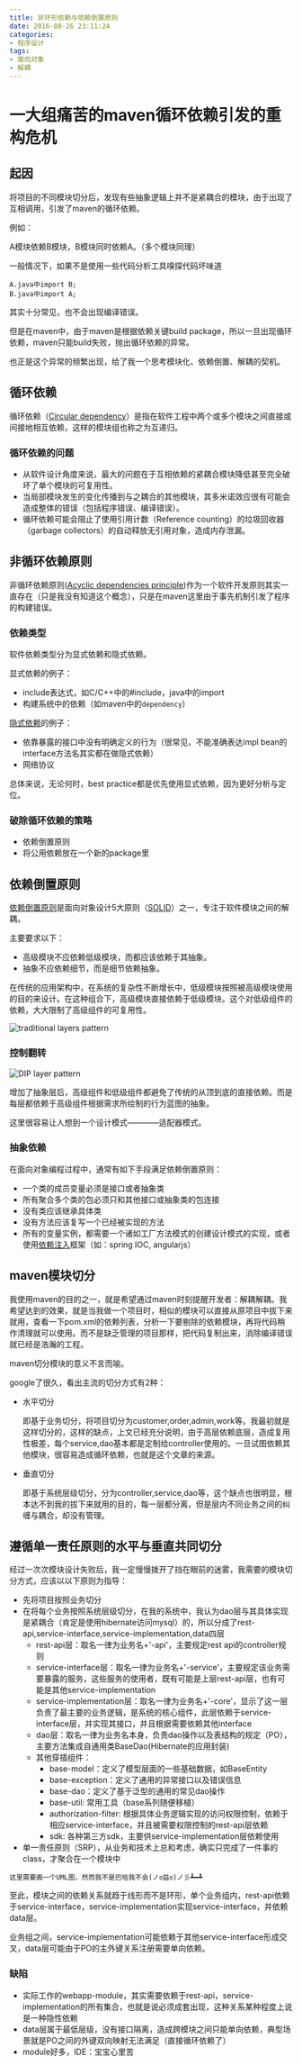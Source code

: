 ```yaml
---
title: 非环形依赖与依赖倒置原则
date: 2016-08-26 23:11:24
categories: 
- 程序设计
tags:
- 面向对象
- 解耦
---
```


# 一大组痛苦的maven循环依赖引发的重构危机

## 起因

将项目的不同模块切分后，发现有些抽象逻辑上并不是紧耦合的模块，由于出现了互相调用，引发了maven的循环依赖。

例如：

A模块依赖B模块，B模块同时依赖A。（多个模块同理）

一般情况下，如果不是使用一些代码分析工具嗅探代码坏味道

    A.java中import B;
    B.java中import A;

其实十分常见，也不会出现编译错误。

但是在maven中，由于maven是根据依赖关键build package，所以一旦出现循环依赖，maven只能build失败，抛出循环依赖的异常。

也正是这个异常的频繁出现，给了我一个思考模块化、依赖倒置、解耦的契机。

## 循环依赖

循环依赖（[Circular dependency](https://en.wikipedia.org/wiki/Circular_dependency)）是指在软件工程中两个或多个模块之间直接或间接地相互依赖，这样的模块组也称之为互递归。

### 循环依赖的问题

* 从软件设计角度来说，最大的问题在于互相依赖的紧耦合模块降低甚至完全破坏了单个模块的可复用性。
* 当局部模块发生的变化传播到与之耦合的其他模块，其多米诺效应很有可能会造成整体的错误（包括程序错误、编译错误）。
* 循环依赖可能会阻止了使用引用计数（Reference counting）的垃圾回收器（garbage collectors）的自动释放无引用对象，造成内存泄漏。

## 非循环依赖原则

非循环依赖原则([Acyclic dependencies principle](https://en.wikipedia.org/wiki/Acyclic_dependencies_principle))作为一个软件开发原则其实一直存在（只是我没有知道这个概念），只是在maven这里由于事先机制引发了程序的构建错误。

### 依赖类型
软件依赖类型分为显式依赖和隐式依赖。

显式依赖的例子：
* include表达式，如C/C++中的#include，java中的import
* 构建系统中的依赖（如maven中的`dependency`）

[隐式依赖](http://programmer.97things.oreilly.com/wiki/index.php/Implicit_Dependencies_Are_also_Dependencies)的例子：
* 依靠暴露的接口中没有明确定义的行为（很常见，不能准确表达impl bean的interface方法名其实都在做隐式依赖）
* 网络协议

总体来说，无论何时，best practice都是优先使用显式依赖，因为更好分析与定位。

### 破除循环依赖的策略
* 依赖倒置原则
* 将公用依赖放在一个新的package里

## 依赖倒置原则

[依赖倒置原则](https://en.wikipedia.org/wiki/Dependency_inversion_principle)是面向对象设计5大原则（[SOLID](https://en.wikipedia.org/wiki/SOLID_(object-oriented_design))）之一，专注于软件模块之间的解耦。

主要要求以下：
* 高级模块不应依赖低级模块，而都应该依赖于其抽象。
* 抽象不应依赖细节，而是细节依赖抽象。

在传统的应用架构中，在系统的复杂性不断增长中，低级模块按照被高级模块使用的目的来设计。在这种组合下，高级模块直接依赖于低级模块。这个对低级组件的依赖，大大限制了高级组件的可复用性。

![traditional layers pattern](https://upload.wikimedia.org/wikipedia/commons/4/42/Traditional_Layers_Pattern.png)

### 控制翻转
![DIP layer pattern](https://upload.wikimedia.org/wikipedia/commons/8/8d/DIPLayersPattern.png)

增加了抽象层后，高级组件和低级组件都避免了传统的从顶到底的直接依赖。而是每层都依赖于高级组件根据需求所绘制的行为蓝图的抽象。

这里很容易让人想到一个设计模式————适配器模式。

### 抽象依赖

在面向对象编程过程中，通常有如下手段满足依赖倒置原则：
* 一个类的成员变量必须是接口或者抽象类
* 所有聚合多个类的包必须只和其他接口或抽象类的包连接
* 没有类应该继承具体类
* 没有方法应该复写一个已经被实现的方法
* 所有的变量实例，都需要一个诸如工厂方法模式的创建设计模式的实现，或者使用[依赖注入](https://en.wikipedia.org/wiki/Dependency_injection)框架（如：spring IOC, angularjs）

## maven模块切分

我使用maven的目的之一，就是希望通过maven时刻提醒开发者：解耦解耦。我希望达到的效果，就是当我做一个项目时，相似的模块可以直接从原项目中拔下来就用，查看一下pom.xml的依赖列表，分析一下要剔除的依赖模块，再将代码稍作清理就可以使用。而不是缺乏管理的项目那样，把代码复制出来，消除编译错误就已经是浩瀚的工程。

maven切分模块的意义不言而喻。

google了很久，看出主流的切分方式有2种：

* 水平切分

    即基于业务切分，将项目切分为customer,order,admin,work等。我最初就是这样切分的，这样的缺点，上文已经充分说明，由于高层依赖底层，造成复用性极差，每个service,dao基本都是定制给controller使用的。一旦试图依赖其他模块，很容易造成循环依赖，也就是这个文章的来源。
    
* 垂直切分

    即基于系统层级切分，分为controller,service,dao等，这个缺点也很明显，根本达不到我的拔下来就用的目的，每一层都分离，但是层内不同业务之间的纠缠与耦合，却没有管理。

## 遵循单一责任原则的水平与垂直共同切分

经过一次次模块设计失败后，我一定慢慢拨开了挡在眼前的迷雾，我需要的模块切分方式，应该以以下原则为指导：

* 先将项目按照业务切分
* 在将每个业务按照系统层级切分，在我的系统中，我认为dao层与其具体实现是紧耦合（肯定是使用hibernate访问mysql）的，所以分成了rest-api,service-interface,service-implementation,data四层
    * rest-api层：取名一律为业务名+'-api'，主要规定rest api的controller规则
    * service-interface层：取名一律为业务名+'-service'，主要规定该业务需要暴露的服务，这些服务的使用者，既有可能是上层rest-api层，也有可能是其他service-implementation
    * service-implementation层：取名一律为业务名+'-core'，显示了这一层负责了最主要的业务逻辑，是系统的核心组件，此层依赖于service-interface层，并实现其接口，并且根据需要依赖其他interface
    * dao层：取名一律为业务名本身，负责dao操作以及表结构的规定（PO），主要方法集成自通用类BaseDao(Hibernate的应用封装)
    * 其他穿插组件：
        * base-model：定义了模型层面的一些基础数据，如BaseEntity
        * base-exception：定义了通用的异常接口以及错误信息
        * base-dao：定义了基于泛型的通用的常见dao操作
        * base-util: 常用工具（base系列随便移植）
        * authorization-filter: 根据具体业务逻辑实现的访问权限控制，依赖于相应service-interface，并且被需要权限控制的rest-api层依赖
        * sdk: 各种第三方sdk，主要供service-implementation层依赖使用
* 单一责任原则（SRP），从业务和技术上总和考虑，确实只完成了一件事的class，才聚合在一个模块中

`这里需要画一个UML图，然而我不是巴哈我不会(ノಠ益ಠ)ノ彡┻━┻`

至此，模块之间的依赖关系就趋于线形而不是环形，单个业务组内，rest-api依赖于service-interface，service-implementation实现service-interface，并依赖data层。

业务组之间，service-implementation可能依赖于其他service-interface形成交叉，data层可能由于PO的主外键关系注册需要单向依赖。

### 缺陷

* 实际工作的webapp-module，其实需要依赖于rest-api，service-implementation的所有集合，也就是说必须成套出现，这种关系某种程度上说是一种隐性依赖
* data层属于最低层级，没有接口隔离，造成跨模块之间只能单向依赖，典型场景就是PO之间的外键双向映射无法满足（直接循环依赖了）
* module好多，IDE：宝宝心里苦